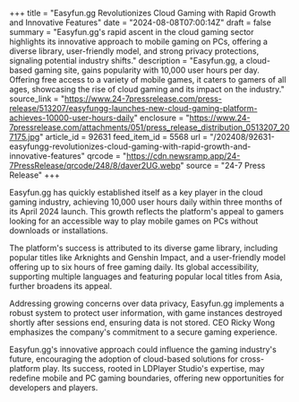 +++
title = "Easyfun.gg Revolutionizes Cloud Gaming with Rapid Growth and Innovative Features"
date = "2024-08-08T07:00:14Z"
draft = false
summary = "Easyfun.gg's rapid ascent in the cloud gaming sector highlights its innovative approach to mobile gaming on PCs, offering a diverse library, user-friendly model, and strong privacy protections, signaling potential industry shifts."
description = "Easyfun.gg, a cloud-based gaming site, gains popularity with 10,000 user hours per day. Offering free access to a variety of mobile games, it caters to gamers of all ages, showcasing the rise of cloud gaming and its impact on the industry."
source_link = "https://www.24-7pressrelease.com/press-release/513207/easyfungg-launches-new-cloud-gaming-platform-achieves-10000-user-hours-daily"
enclosure = "https://www.24-7pressrelease.com/attachments/051/press_release_distribution_0513207_207175.jpg"
article_id = 92631
feed_item_id = 5568
url = "/202408/92631-easyfungg-revolutionizes-cloud-gaming-with-rapid-growth-and-innovative-features"
qrcode = "https://cdn.newsramp.app/24-7PressRelease/qrcode/248/8/daver2UG.webp"
source = "24-7 Press Release"
+++

<p>Easyfun.gg has quickly established itself as a key player in the cloud gaming industry, achieving 10,000 user hours daily within three months of its April 2024 launch. This growth reflects the platform's appeal to gamers looking for an accessible way to play mobile games on PCs without downloads or installations.</p><p>The platform's success is attributed to its diverse game library, including popular titles like Arknights and Genshin Impact, and a user-friendly model offering up to six hours of free gaming daily. Its global accessibility, supporting multiple languages and featuring popular local titles from Asia, further broadens its appeal.</p><p>Addressing growing concerns over data privacy, Easyfun.gg implements a robust system to protect user information, with game instances destroyed shortly after sessions end, ensuring data is not stored. CEO Ricky Wong emphasizes the company's commitment to a secure gaming experience.</p><p>Easyfun.gg's innovative approach could influence the gaming industry's future, encouraging the adoption of cloud-based solutions for cross-platform play. Its success, rooted in LDPlayer Studio's expertise, may redefine mobile and PC gaming boundaries, offering new opportunities for developers and players.</p>